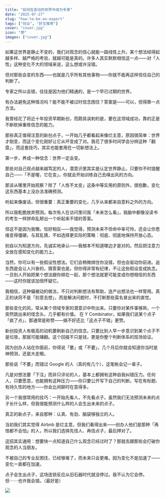 ```yaml
---
title: "如何在变动的世界中成为专家"
date: "2025-07-27"
slug: "how-to-be-an-expert"
tags: ["创业", "好文推荐"]
cover: "cover.jpg"
icon: "😎"
images: ["cover.jpg"]
---
```

如果这世界是静止不变的，我们对观念的信心就能一路线性上升。某个想法经得起越多样、越严格的考验，就越可能是真的。许多人其实默默相信这一点——对「人性」这种变化不大的领域来说，这么想或许没错。



但对那些会变的东西——也就是几乎所有其他事物——你就不能再这样信任自己的判断了。



专家之所以会错，往往是因为他们精通的，是一个早已过期的世界。



有办法避免这种情况吗？能不能不被过时信念困住？答案是——可以，但得靠一点方法。



我曾经花了将近十年投资早期新创，而颇具讽刺的是，要在这领域成功，靠的正是不断砍掉重练信念的能力。



那些真正值得注意的新创点子，一开始几乎都看起来像烂主意，原因很简单：世界才刚变，而这个变化刚好让它从坏变成了对。我花了很多时间学会分辨这种「翻盘」，而这套技巧，其实也能套用在一切新想法上。



第一步，养成一种信念：世界一定会变。



那些对自己观点越来越笃定的人，潜意识里其实是认定世界静止。只要你不时提醒自己——「不是喔，它在变」，你就会开始训练自己去嗅出风的方向。



那该从哪里开始观察？除了「人性不太变」这条中等实用的原则外，很抱歉，变化这东西基本上没办法准确预测。



听起来像废话，但很重要：真正重要的变化，几乎从来都来自意料之外的方向。



所以我乾脆放弃预测。每次有人在访问里问我「未来怎么看」，我脑中都像没读书的考生一样拼命乱掰出一个听起来不错的答案。



但这不是因为我懒。恰好相反——我觉得，预测未来不但命中率可怜，还会让你思维变得僵硬。与其乱猜，不如选择更实际的策略：彻底、彻底地保持开放心态。



别自以为知道方向，先诚实地承认——我根本不知道哪边才是对的。然后把注意力全放在感知变化的能力上。



当然，你可以有一些假设性想法。它们会稍微绑住你没错，但也会驱动你前进。追东西是会让人兴奋的，猜答案也是。但你得非常有纪律，不让这些假设变成执念。
一旦别人开始把某个想法跟你绑在一起，那个想法就更可能变成你想相信的东西——这时你就该加倍怀疑它。



我相信，这种偏被动的做法，不只对判断想法有帮助，连产出想法也一样管用。真正的诀窍不是「刻意去想」，而是解决问题时，不打断那些莫名冒出来的直觉。



那些变化的风，常从某个领域专家的潜意识中吹出来。只要你对某件事够熟，一个突然跳出来的怪念头，几乎都有价值。
在 Y Combinator，如果我们说某个点子「疯了点」，那通常是称赞——搞不好还比「这点子不错」更赞。



新创投资人有极高的动机要刷新自己的信念。只要比别人早一步意识到某个点子不是垃圾，那就可能赚翻。这个回报不只是钱，更是你整个判断体系的现场验证。



因为创办人站在你面前，你得说「要」或「不要」，几个月后你就会知道你当时是神预测，还是大走眼。



那些说「不要」而错过 Google 的人（真的有几个），这笔帐会记一辈子。



凡是对想法要「下注」而非只评论的人，基本上都拥有这种自我纠错压力。任何人，只要愿意，也能拥有这种压力——你只要公开写下自己的判断。写在有标题、有持久性的地方——你会比闲聊时在意得多。



另一个我很常用的技巧：一开始先看人，不先看点子。虽然我们无法预测未来的点子长什么样，但我很能预测什么样的人会生出未来的点子。



真正的新点子，来自那种：认真、有劲、脑袋够独立的人。



当初我们其实觉得 Airbnb 是烂主意，但我们看得出来——创办人他们是那种「再怪都不会怕」的人，所以我们选择先信人、再信点子，最后押对了。



这招其实通用：想要快一点知道自己什么观念已经过时了？那就去跟那些会打破你观念的人当朋友。



不被自己的专业反困住，已经够难了，而未来只会更难。因为变化不是加速了——变化一直都在加速。



点子会生出点子，这场连锁反应从旧石器时代就没停过。我不认为它会停。
但⋯⋯也许我会错。（最好是）




![](https://prod-files-secure.s3.us-west-2.amazonaws.com/112d0858-5090-4d34-a606-b75eb8d65fd2/46476355-9cf3-4e99-9b7a-3531bc426380/1000202064.png?X-Amz-Algorithm=AWS4-HMAC-SHA256&X-Amz-Content-Sha256=UNSIGNED-PAYLOAD&X-Amz-Credential=ASIAZI2LB46665MYSCFJ%2F20251011%2Fus-west-2%2Fs3%2Faws4_request&X-Amz-Date=20251011T231136Z&X-Amz-Expires=3600&X-Amz-Security-Token=IQoJb3JpZ2luX2VjEHYaCXVzLXdlc3QtMiJIMEYCIQDmtW%2Bq7auyvkTPq77z93eEKaj8QElUpL8kEMviIQRwtAIhAKvBo%2Fc804yFhcQhQGSdffvLwpyR8X7%2B1GN2F4s9jotrKv8DCB8QABoMNjM3NDIzMTgzODA1IgwyBdAyDBE8NhQOty8q3AOD3gspWqetKW9AB%2FUQH56fH2mVYR3MnbPVgFFbn6ic%2BoksFuezX5Stc2VPxj9vSejzhkDEtBHDmfrlZ5LGkHvvrjb3aEUVIwgdMyKCGlAp4NlPlp35VX4WDf0i1h3kXyNOOxRyi4BvlcTq4vfXLNEG7OrLNa2Ey3WzsHq4b4x1chRrfHAJn7tM7tOVOscNcJzq51xTuepmzw%2BX%2BiJubknjqwNfhP8h%2FA9G6YBbO14pvBGtOeKRF32WbzEZKjSK2j5n7Wsyu5mw4I1QAoChtATLNzto53ajJIO4ET%2F4QFKwQwV0FVuXQ1WLCDR7HnVxc7RL6mcRkO7WrEmPAccQhD93H6llX1oRC3KuVVesRUV%2F5TbbAzGRN5MlH7kDI3VqJXcU0N2srcPmfjV6okix3svrSE9oK1yMVhpXbfwHnE9WrBzQNIa7XvZgpdUWdVVb%2B4jXkWTROBEfhngAUnZgEkqAGCt1HfXw8ukFMaW0Vhj1Lsu05vkpEUNjtYmUJWh62fPdXgnPcZ0bx407lEzEgG2ypwIF6dvnQPVAtG%2FwGx8XxYhDCrOq00tUgu%2Fwul6O935SqCNe%2BSHETK5C%2FJVgCTBVlUYBcwRW1DeS7RxWwBywY7wNne6mp0HWpgRU%2FDDVpqvHBjqkAQX1zdxI8PGRgXdyrK2j2Y851MS%2BAUaA42XwryyXammgfEjrjcmBEfob%2F2enRlW0A3B3QfdeGUsgf3lQWxXF814BOzr4gjPG15Q%2Ffyh7%2FUSXksrhj9FXPo1SbldDVQ206MExTZQ7jCGvfmpHIjTLXEah4nqR03UyQOXxi4Z%2BvoKMx%2FL4hfP9QqMQebihpxY43BB9aHWa%2BKD4k4FnfiTbk46o%2Bjti&X-Amz-Signature=c27fed8428e9866402d3b8c2124405d3d96e8c9d4eee116e01bbf9dccccd938e&X-Amz-SignedHeaders=host&x-amz-checksum-mode=ENABLED&x-id=GetObject)

